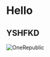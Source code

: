 # Hello
## YSHFKD
![OneRepublic](https://github.com/YSHFKD/skills-communicate-using-markdown/assets/130731141/0bfaa723-8612-440b-8ece-9a44bf65373b)
